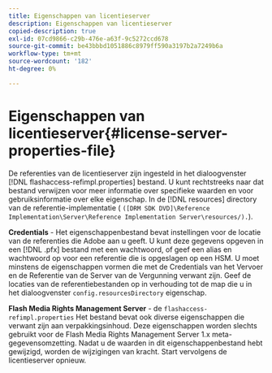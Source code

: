 ```yaml
---
title: Eigenschappen van licentieserver
description: Eigenschappen van licentieserver
copied-description: true
exl-id: 07cd9866-c29b-476e-a63f-9c5272ccd678
source-git-commit: be43bbbd1051886c8979ff590a3197b2a7249b6a
workflow-type: tm+mt
source-wordcount: '182'
ht-degree: 0%

---
```


# Eigenschappen van licentieserver{#license-server-properties-file}

De referenties van de licentieserver zijn ingesteld in het dialoogvenster [!DNL flashaccess-refimpl.properties] bestand. U kunt rechtstreeks naar dat bestand verwijzen voor meer informatie over specifieke waarden en voor gebruiksinformatie over elke eigenschap. In de [!DNL resources] directory van de referentie-implementatie ( `([DRM SDK DVD]\Reference Implementation\Server\Reference Implementation Server\resources/).`).

**Credentials** - Het eigenschappenbestand bevat instellingen voor de locatie van de referenties die Adobe aan u geeft. U kunt deze gegevens opgeven in een [!DNL .pfx] bestand met een wachtwoord, of geef een alias en wachtwoord op voor een referentie die is opgeslagen op een HSM. U moet minstens de eigenschappen vormen die met de Credentials van het Vervoer en de Referentie van de Server van de Vergunning verwant zijn. Geef de locaties van de referentiebestanden op in verhouding tot de map die u in het dialoogvenster `config.resourcesDirectory` eigenschap.

**Flash Media Rights Management Server** - de `flashaccess-refimpl.properties` Het bestand bevat ook diverse eigenschappen die verwant zijn aan verpakkingsinhoud. Deze eigenschappen worden slechts gebruikt voor de Flash Media Rights Management Server 1.x meta-gegevensomzetting. Nadat u de waarden in dit eigenschappenbestand hebt gewijzigd, worden de wijzigingen van kracht. Start vervolgens de licentieserver opnieuw.
